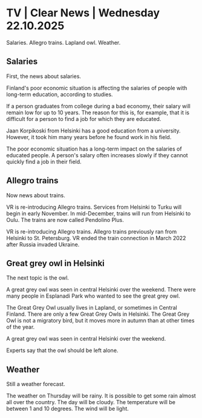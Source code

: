 # TV | Clear News | Wednesday 22.10.2025

Salaries. Allegro trains. Lapland owl. Weather.

## Salaries

First, the news about salaries.

Finland's poor economic situation is affecting the salaries of people with long-term education, according to studies.

If a person graduates from college during a bad economy, their salary will remain low for up to 10 years. The reason for this is, for example, that it is difficult for a person to find a job for which they are educated.

Jaan Korpikoski from Helsinki has a good education from a university. However, it took him many years before he found work in his field.

The poor economic situation has a long-term impact on the salaries of educated people. A person's salary often increases slowly if they cannot quickly find a job in their field.

## Allegro trains

Now news about trains.

VR is re-introducing Allegro trains. Services from Helsinki to Turku will begin in early November. In mid-December, trains will run from Helsinki to Oulu. The trains are now called Pendolino Plus.

VR is re-introducing Allegro trains. Allegro trains previously ran from Helsinki to St. Petersburg. VR ended the train connection in March 2022 after Russia invaded Ukraine.

## Great grey owl in Helsinki

The next topic is the owl.

A great grey owl was seen in central Helsinki over the weekend. There were many people in Esplanadi Park who wanted to see the great grey owl.

The Great Grey Owl usually lives in Lapland, or sometimes in Central Finland. There are only a few Great Grey Owls in Helsinki. The Great Grey Owl is not a migratory bird, but it moves more in autumn than at other times of the year.

A great grey owl was seen in central Helsinki over the weekend.

Experts say that the owl should be left alone.

## Weather

Still a weather forecast.

The weather on Thursday will be rainy. It is possible to get some rain almost all over the country. The day will be cloudy. The temperature will be between 1 and 10 degrees. The wind will be light.
